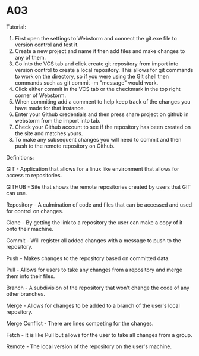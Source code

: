 # A03

Tutorial:

1. First open the settings to Webstorm and connect the git.exe file to version control and test it.
2. Create a new project and name it then add files and make changes to any of them.
3. Go into the VCS tab and click create git repository from import into version control to create a local repository. This allows for git commands to work on the directory, so if you were using the Git shell then commands such as git commit -m "message" would work.
4. Click either commit in the VCS tab or the checkmark in the top right corner of Webstorm.
5. When commiting add a comment to help keep track of the changes you have made for that instance.
6. Enter your Github credentials and then press share project on github in webstorm from the import into tab.
7. Check your Github account to see if the repository has been created on the site and matches yours.
8. To make any subsequent changes you will need to commit and then push to the remote repository on Github.


Definitions:

GIT - Application that allows for a linux like environment that allows for access to repositories.

GITHUB - Site that shows the remote repositories created by users that GIT can use.

Repository - A culmination of code and files that can be accessed and used for control on changes.

Clone - By getting the link to a repository the user can make a copy of it onto their machine.

Commit - Will register all added changes with a message to push to the repository.

Push - Makes changes to the repository based on committed data.

Pull - Allows for users to take any changes from a repository and merge them into their files.

Branch - A subdivision of the repository that won't change the code of any other branches.

Merge - Allows for changes to be added to a branch of the user's local repository.

Merge Conflict - There are lines competing for the changes.

Fetch - It is like Pull but allows for the user to take all changes from a group.

Remote - The local version of the repository on the user's machine.
